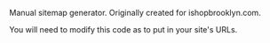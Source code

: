 Manual sitemap generator. Originally created for ishopbrooklyn.com.

You will need to modify this code as to put in your site's URLs.
